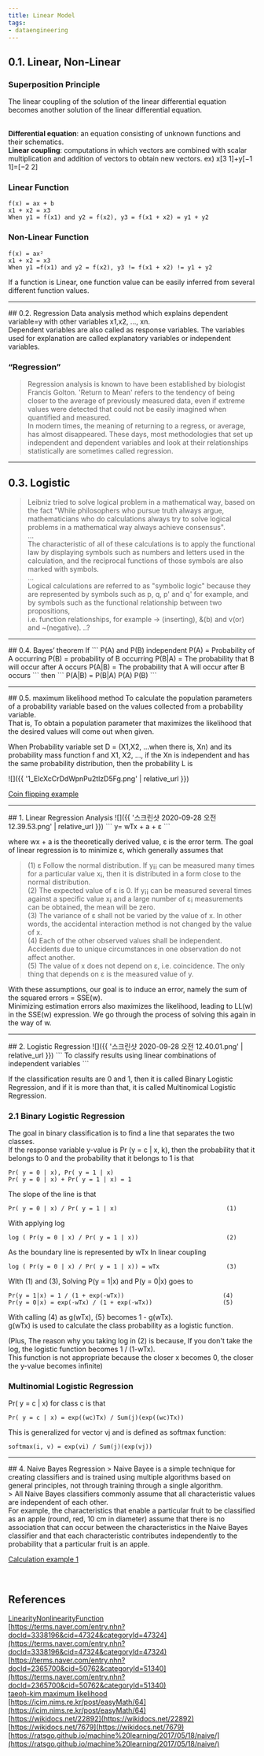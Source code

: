```yaml
---
title: Linear Model
tags:
- dataengineering
---
```


## 0.1. Linear, Non-Linear
### Superposition Principle
The linear coupling of the solution of the linear differential equation becomes another solution of the linear differential equation. <br> <br>

**Differential equation**: an equation consisting of unknown functions and their schematics. <br>
**Linear coupling**: computations in which vectors are combined with scalar multiplication and addition of vectors to obtain new vectors. ex) x[3 1]+y[−1 1]=[−2 2] <br>

### Linear Function
```
f(x) = ax + b
x1 + x2 = x3
When y1 = f(x1) and y2 = f(x2), y3 = f(x1 + x2) = y1 + y2
```

### Non-Linear Function
```
f(x) = ax²
x1 + x2 = x3
When y1 =f(x1) and y2 = f(x2), y3 != f(x1 + x2) != y1 + y2
```

If a function is Linear, one function value can be easily inferred from several different function values.
<hr>
## 0.2. Regression
Data analysis method which explains dependent variable=y with other variables x1,x2, ..., xn. <br>
Dependent variables are also called as response variables. The variables used for explanation are called explanatory variables or independent variables.

### “Regression”
> Regression analysis is known to have been established by biologist Francis Golton. 'Return to Mean' refers to the tendency of being closer to the average of previously measured data, even if extreme values were detected that could not be easily imagined when quantified and measured. <br>
> In modern times, the meaning of returning to a regress, or average, has almost disappeared. These days, most methodologies that set up independent and dependent variables and look at their relationships statistically are sometimes called regression.

<hr>

## 0.3. Logistic
> Leibniz tried to solve logical problem in a mathematical way, based on the fact "While philosophers who pursue truth always argue, mathematicians who do calculations always try to solve logical problems in a mathematical way always achieve consensus". <br> …<br>
> The characteristic of all of these calculations is to apply the functional law by displaying symbols such as numbers and letters used in the calculation, and the reciprocal functions of those symbols are also marked with symbols. <br> … <br>
> Logical calculations are referred to as "symbolic logic" because they are represented by symbols such as p, q, p' and q' for example, and by symbols such as the functional relationship between two propositions, <br> i.e. function relationships, for example → (inserting), &(b) and v(or) and ~(negative).
..?

<hr>
## 0.4. Bayes’ theorem
If
```
P(A) and P(B) independent
P(A) = Probability of A occurring
P(B) = probability of B occurring
P(B|A) = The probability that B will occur after A occurs
P(A|B) = The probability that A will occur after B occurs
```
then
```
P(A|B) = P(B|A) P(A) P(B)
```

<hr>
## 0.5. maximum likelihood method
To calculate the population parameters of a probability variable based on the values collected from a probability variable. <br>
That is, To obtain a population parameter that maximizes the likelihood that the desired values will come out when given. <br>

When Probability variable set D = (X1,X2, ...when there is, Xn) and its probability mass function f
and  X1, X2, ..., if the Xn is independent and has the same probability distribution, then the probability L is

![]({{ '1_ElcXcCrDdWpnPu2tlzD5Fg.png' | relative_url }})

[Coin flipping example](https://wikidocs.net/7679)

<hr>
## 1. Linear Regression Analysis
![]({{ '스크린샷 2020-09-28 오전 12.39.53.png' | relative_url }})
```
y= wTx + a + ε
```

where wx + a is the theoretically derived value, ε is the error term.
The goal of linear regression is to minimize ε, which generally assumes that
> (1) ε Follow the normal distribution. If y¡¡ can be measured many times for a particular value x¡, then it is distributed in a form close to the normal distribution. <br>
> (2) The expected value of ε is 0. If y¡¡ can be measured several times against a specific value x¡ and a large number of ε¡ measurements can be obtained, the mean will be zero. <br>
> (3) The variance of ε shall not be varied by the value of x. In other words, the accidental interaction method is not changed by the value of x. <br>
> (4) Each of the other observed values shall be independent. Accidents due to unique circumstances in one observation do not affect another. <br>
> (5) The value of x does not depend on ε, i.e. coincidence. The only thing that depends on ε is the measured value of y. <br>

With these assumptions, our goal is to induce an error, namely the sum of the squared errors = SSE(w). <br>
Minimizing estimation errors also maximizes the likelihood, leading to LL(w) in the SSE(w) expression.
We go through the process of solving this again in the way of w.

<hr>
## 2. Logistic Regression
![]({{ '스크린샷 2020-09-28 오전 12.40.01.png' | relative_url }})
```
To classify results using linear combinations of independent variables
```

If the classification results are 0 and 1, then it is called Binary Logistic Regression, and if it is more than that, it is called Multinomical Logistic Regression.

### 2.1 Binary Logistic Regression
The goal in binary classification is to find a line that separates the two classes. <br>
If the response variable y-value is Pr (y = c | x, k), then the probability that it belongs to 0 and the probability that it belongs to 1 is that
```
Pr( y = 0 | x), Pr( y = 1 | x)
Pr( y = 0 | x) + Pr( y = 1 | x) = 1
```

The slope of the line is that

```
Pr( y = 0 | x) / Pr( y = 1 | x)                               (1)
```

With applying log

```
log ( Pr(y = 0 | x) / Pr( y = 1 | x))                         (2)
```

As the boundary line is represented by wTx In linear coupling

```
log ( Pr(y = 0 | x) / Pr( y = 1 | x)) = wTx                   (3)
```

WIth (1) and (3), Solving P(y = 1|x) and P(y = 0|x) goes to
```
Pr(y = 1|x) = 1 / (1 + exp(-wTx))                            (4)
Pr(y = 0|x) = exp(-wTx) / (1 + exp(-wTx))                    (5)
```

With calling (4) as g(wTx), {5} becomes 1 - g(wTx). <br>
g(wTx) is used to calculate the class probability as a logistic function.

(Plus, The reason why you taking log in (2) is because, If you don't take the log, the logistic function becomes 1 / (1-wTx). <br>
This function is not appropriate because the closer x becomes 0, the closer the y-value becomes infinite)

### Multinomial Logistic Regression

Pr( y = c | x) for class c is that
```
Pr( y = c | x) = exp((wc)Tx) / Sum(j)(exp((wc)Tx))
```

This is generalized for vector vj and is defined as softmax function:

```
softmax(i, v) = exp(vi) / Sum(j)(exp(vj))
```

<hr>
## 4. Naive Bayes Regression
> Naive Bayee is a simple technique for creating classifiers and is trained using multiple algorithms based on general principles, not through training through a single algorithm. <br>
> All Naive Bayes classifiers commonly assume that all characteristic values are independent of each other. <br>
For example, the characteristics that enable a particular fruit to be classified as an apple (round, red, 10 cm in diameter) assume that there is no association that can occur between the characteristics in the Naive Bayes classifier and that each characteristic contributes independently to the probability that a particular fruit is an apple.

[Calculation example 1](https://ratsgo.github.io/machine%20learning/2017/05/18/naive/)

<br>

## References
[LinearityNonlinearityFunction](https://sdolnote.tistory.com/entry/LinearityNonlinearityFunction) <br>
[https://terms.naver.com/entry.nhn?docId=3338196&cid=47324&categoryId=47324](https://terms.naver.com/entry.nhn?docId=3338196&cid=47324&categoryId=47324) <br>
[https://terms.naver.com/entry.nhn?docId=2365700&cid=50762&categoryId=51340](https://terms.naver.com/entry.nhn?docId=2365700&cid=50762&categoryId=51340) <br>
[taeoh-kim maximum likelihood](https://taeoh-kim.github.io/blog/%EB%A8%B8%EC%8B%A0%EB%9F%AC%EB%8B%9D%EC%97%90%EC%84%9C%EC%9D%98-%ED%99%95%EB%A5%A0-%EB%B6%84%ED%8F%AC-%EB%9E%9C%EB%8D%A4-%EB%B3%80%EC%88%98-%EA%B7%B8%EB%A6%AC%EA%B3%A0-maximum-likelihood/) <br>
[https://icim.nims.re.kr/post/easyMath/64](https://icim.nims.re.kr/post/easyMath/64) <br>
[https://wikidocs.net/22892](https://wikidocs.net/22892) <br>
[https://wikidocs.net/7679](https://wikidocs.net/7679) <br>
[https://ratsgo.github.io/machine%20learning/2017/05/18/naive/](https://ratsgo.github.io/machine%20learning/2017/05/18/naive/)

